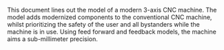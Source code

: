 This document lines out the model of a modern 3-axis CNC machine. The model adds modernized components to the conventional CNC machine, whilst prioritizing the safety of the user and all bystanders while the machine is in use. Using feed forward and feedback models, the machine aims a sub-millimeter precision.
